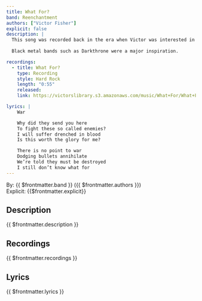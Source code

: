 ```yaml
---
title: What For?
band: Reenchantment
authors: ["Victor Fisher"]
explicit: false
description: |
  This song was recorded back in the era when Victor was interested in the art of the [death growl](https://en.wikipedia.org/wiki/Death_growl).
  
  Black metal bands such as Darkthrone were a major inspiration.

recordings:
  - title: What For?
    type: Recording
    style: Hard Rock
    length: "0:55"
    released: 
    link: https://victorslibrary.s3.amazonaws.com/music/What+For/What+For.mp3

lyrics: |
    War

    Why did they send you here
    To fight these so called enemies?
    I will suffer drenched in blood
    Is this worth the glory for me?

    There is no point to war
    Dodging bullets annihilate
    We’re told they must be destroyed
    I still don’t know what for
---
```


By: {{ $frontmatter.band }} ({{ $frontmatter.authors }})  
Explicit: {{$frontmatter.explicit}}

## Description

{{ $frontmatter.description }}

## Recordings

{{ $frontmatter.recordings }}

## Lyrics

{{ $frontmatter.lyrics }}
